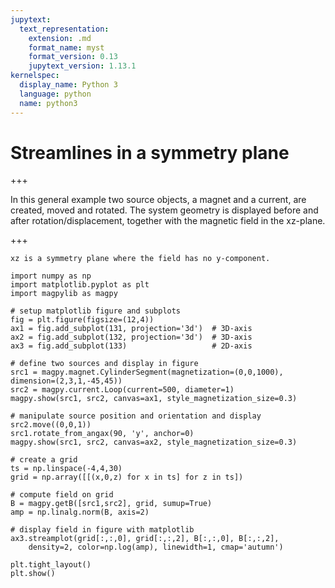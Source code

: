 ```yaml
---
jupytext:
  text_representation:
    extension: .md
    format_name: myst
    format_version: 0.13
    jupytext_version: 1.13.1
kernelspec:
  display_name: Python 3
  language: python
  name: python3
---
```


# Streamlines in a symmetry plane

+++

In this general example two source objects, a magnet and a current, are created, moved and rotated. The system geometry is displayed before and after rotation/displacement, together with the magnetic field in the xz-plane.

+++

```{note}
xz is a symmetry plane where the field has no y-component.
```

```{code-cell} ipython3
import numpy as np
import matplotlib.pyplot as plt
import magpylib as magpy

# setup matplotlib figure and subplots
fig = plt.figure(figsize=(12,4))
ax1 = fig.add_subplot(131, projection='3d')  # 3D-axis
ax2 = fig.add_subplot(132, projection='3d')  # 3D-axis
ax3 = fig.add_subplot(133)                   # 2D-axis

# define two sources and display in figure
src1 = magpy.magnet.CylinderSegment(magnetization=(0,0,1000), dimension=(2,3,1,-45,45))
src2 = magpy.current.Loop(current=500, diameter=1)
magpy.show(src1, src2, canvas=ax1, style_magnetization_size=0.3)

# manipulate source position and orientation and display
src2.move((0,0,1))
src1.rotate_from_angax(90, 'y', anchor=0)
magpy.show(src1, src2, canvas=ax2, style_magnetization_size=0.3)

# create a grid
ts = np.linspace(-4,4,30)
grid = np.array([[(x,0,z) for x in ts] for z in ts])

# compute field on grid
B = magpy.getB([src1,src2], grid, sumup=True)
amp = np.linalg.norm(B, axis=2)

# display field in figure with matplotlib
ax3.streamplot(grid[:,:,0], grid[:,:,2], B[:,:,0], B[:,:,2],
    density=2, color=np.log(amp), linewidth=1, cmap='autumn')

plt.tight_layout()
plt.show()
```
